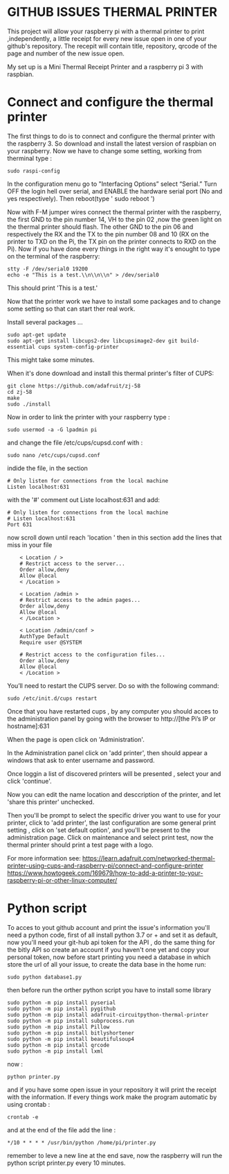# GITHUB ISSUES THERMAL PRINTER 

This project will allow  your raspberry pi with a thermal printer to print ,independently, a little receipt for every new issue open in one of your github's repository. The recepit will contain  title, repository, qrcode of the page and number of the new issue open.

My set up is a Mini Thermal Receipt Printer and a raspberry pi 3 with raspbian.

# Connect and configure the thermal printer 

The first things to do is to connect and configure the thermal printer with the raspberry 3. So download and  install the latest version of raspbian on your raspberry. Now we have to change some setting, working from therminal type :
```
sudo raspi-config
```
In the configuration menu go to  "Interfacing Options” select “Serial.” Turn OFF the login hell over serial, and ENABLE the hardware serial port (No and yes respectively). Then reboot(type ' sudo reboot ')


Now with  F-M jumper wires connect the thermal printer with the raspberry, the first GND to the pin  number 14, VH to the pin 02 ,now the green light on the thermal printer should flash. The other GND to the pin 06 and respectively the  RX and the TX to the pin number 08 and 10 (RX on the printer to TXD on the Pi, the TX pin on the printer connects to RXD on the Pi).
Now if you have done every things in the right way it's enought to type  on the terminal of the raspberry:
```
stty -F /dev/serial0 19200
echo -e "This is a test.\\n\\n\\n" > /dev/serial0
```
This should print 'This is a test.'

Now that the printer work we have to install some packages and to change some setting so that can start ther real work.

Install several packages ...
```
sudo apt-get update
sudo apt-get install libcups2-dev libcupsimage2-dev git build-essential cups system-config-printer
```
This might take  some minutes.

When it's done download and install this thermal printer's filter of CUPS:
```
git clone https://github.com/adafruit/zj-58
cd zj-58
make
sudo ./install
```

Now in order to link the  printer with your raspberry type :
```
sudo usermod -a -G lpadmin pi
```
and change the file /etc/cups/cupsd.conf with :
```
sudo nano /etc/cups/cupsd.conf
```
indide the file, in the section 
```
# Only listen for connections from the local machine
Listen localhost:631
```
with the '#' comment out Liste localhost:631 and add:
```
# Only listen for connections from the local machine
# Listen localhost:631
Port 631
```
now scroll down  until reach 'location ' then in this section add the lines that miss in your file
```
    < Location / >
    # Restrict access to the server...
    Order allow,deny
    Allow @local
    < /Location >

    < Location /admin >
    # Restrict access to the admin pages...
    Order allow,deny
    Allow @local
    < /Location >

    < Location /admin/conf >
    AuthType Default
    Require user @SYSTEM

    # Restrict access to the configuration files...
    Order allow,deny
    Allow @local
    < /Location >
```
 You’ll need to restart the CUPS server. Do so with the following command:
 ```
 sudo /etc/init.d/cups restart
 ```
 
Once that you have restarted cups , by any computer you should acces to the administration panel by going with the browser to  http://[the Pi’s IP or hostname]:631

When the page is open click on 'Administration'.

In the Administration panel click on 'add printer', then should appear a windows that ask to enter username and password.

Once loggin a list of discovered printers will be presented , select your and click 'continue'.

Now you can edit the name location and desccription of the printer, and let 'share this printer' unchecked.

Then you'll be prompt to select the specific driver you want to use for your printer, click to 'add printer', the last configuration are some general print setting , click on 'set default option', and you'll be present to the administration page. Click on maintenance and select print test, now the thermal printer should print a test page with a logo.

For more information see: 
https://learn.adafruit.com/networked-thermal-printer-using-cups-and-raspberry-pi/connect-and-configure-printer
https://www.howtogeek.com/169679/how-to-add-a-printer-to-your-raspberry-pi-or-other-linux-computer/ 


# Python script
To acces to yout github account and print the issue's information you'll need a python code, first of all install python 3.7 or + and set it as default, now you'll need your git-hub api token for the API , do  the same thing for the bitly API so create an  account if you haven't one yet and copy your personal  token, now before start printing you need a database in which store the url of all your issue, to create the data base in the home run:
 ```
 sudo python database1.py    
 ```
then before run the orther python script you have to install some library
 ```
 sudo python -m pip install pyserial
 sudo python -m pip install pygithub
 sudo python -m pip install adafruit-circuitpython-thermal-printer
 sudo python -m pip install subprocess.run
 sudo python -m pip install Pillow
 sudo python -m pip install bitlyshortener
 sudo python -m pip install beautifulsoup4
 sudo python -m pip install qrcode
 sudo python -m pip install lxml
 ```
now :
 ```
python printer.py
 ```
and if you have some open issue in your repository it will print the receipt with the information. If every things work make the program automatic by using crontab :
 ```
crontab -e
 ```
and at the end of the file add the line :
 ```
*/10 * * * * /usr/bin/python /home/pi/printer.py

 ```
remember to leve a new line at the end save, now the raspberry will run the python script printer.py every 10  minutes.
